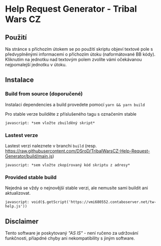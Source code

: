 # Help Request Generator - Tribal Wars CZ

## Použití

Na stránce s příchozím útokem se po použití skriptu objeví textové pole s předvyplněnými informacemi o příchozím útoku (naformátované BB kódy).
Kliknutím na jednotku nad textovým polem zvolíte vámi očekávanou nejpomalejší jednotku v útoku.


## Instalace

### Build from source (doporučené)

Instalaci dependencies a build provedete pomocí
`yarn && yarn build`

Pro stable verze builděte z příslušeného tagu s označením stable

`javascript: *sem vložte zbuilděný skript*`

### Lastest verze

Lastest verzi naleznete v branchi `build` (resp. https://raw.githubusercontent.com/DSroD/TribalWarsCZ-Help-Request-Generator/build/main.js)

`javascript: *sem vložte zkopírovaný kód skriptu z adresy*`

### Provided stable build

Nejedná se vždy o nejnovější stable verzi, ale nemusíte sami buildit ani aktualizovat.

`javascript: void($.getScript('https://vmi680552.contaboserver.net/tw-help.js'))`

## Disclaimer

Tento software je poskytovaný *"AS IS"* - není ručeno za udržování funkčnosti, příapdné chyby ani nekompatibility s jiným software.
